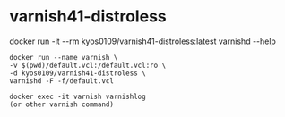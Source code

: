 # varnish41-distroless

docker run -it --rm kyos0109/varnish41-distroless:latest varnishd --help

```
docker run --name varnish \
-v $(pwd)/default.vcl:/default.vcl:ro \
-d kyos0109/varnish41-distroless \
varnishd -F -f/default.vcl
```
```
docker exec -it varnish varnishlog
(or other varnish command)
```
